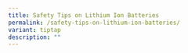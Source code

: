 ```yaml
---
title: Safety Tips on Lithium Ion Batteries
permalink: /safety-tips-on-lithium-ion-batteries/
variant: tiptap
description: ""
---
```

